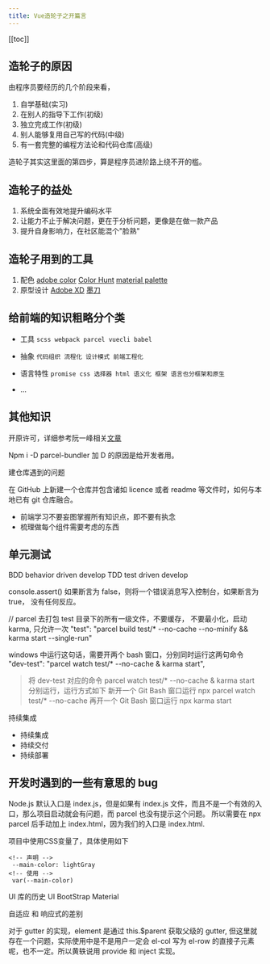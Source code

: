 ```yaml
---
title: Vue造轮子之开篇言
---
```

[[toc]]


## 造轮子的原因

由程序员要经历的几个阶段来看，

1. 自学基础(实习)
2. 在别人的指导下工作(初级)
3. 独立完成工作(初级)
4. 别人能够复用自己写的代码(中级)
5. 有一套完整的编程方法论和代码仓库(高级)

造轮子其实这里面的第四步，算是程序员进阶路上绕不开的槛。

## 造轮子的益处

1. 系统全面有效地提升编码水平
2. 让能力不止于解决问题，更在于分析问题，更像是在做一款产品
3. 提升自身影响力，在社区能混个"脸熟"

## 造轮子用到的工具

1. 配色 [adobe color](https://color.adobe.com/zh/create/color-wheel/) [Color Hunt](https://colorhunt.co) [material palette](https://www.materialpalette.com)
2. 原型设计 [Adobe XD](https://www.adobe.com/cn/products/xd.html) [墨刀](https://modao.cc)

## 给前端的知识粗略分个类

- 工具 `scss webpack parcel vuecli babel`

- 抽象 `代码组织 流程化 设计模式 前端工程化`

- 语言特性 `promise css 选择器 html 语义化 框架 语言也分框架和原生`

- ...

## 其他知识

开原许可，详细参考阮一峰相关[文章](https://www.ruanyifeng.com/blog/2011/05/how_to_choose_free_software_licenses.html)

Npm i -D parcel-bundler 加 D 的原因是给开发者用。

建仓库遇到的问题

在 GitHub 上新建一个仓库并包含诸如 licence 或者 readme 等文件时，如何与本地已有 git 仓库融合。

- 前端学习不要妄图掌握所有知识点，即不要有执念
- 梳理做每个组件需要考虑的东西


## 单元测试

BDD behavior driven develop
TDD test driven develop

console.assert() 如果断言为 false，则将一个错误消息写入控制台，如果断言为 true， 没有任何反应。

// parcel 去打包 test 目录下的所有一级文件，不要缓存， 不要最小化，启动 karma, 只允许一次
"test": "parcel build test/* --no-cache --no-minify && karma start --single-run"

windows 中运行这句话，需要开两个 bash 窗口，分别同时运行这两句命令
"dev-test": "parcel watch test/* --no-cache & karma start",

> 将 dev-test 对应的命令 parcel watch test/* --no-cache & karma start 分别运行，运行方式如下
> 新开一个 Git Bash 窗口运行 npx parcel watch test/* --no-cache
> 再开一个 Git Bash 窗口运行 npx karma start

持续集成

- 持续集成
- 持续交付
- 持续部署

## 开发时遇到的一些有意思的 bug

Node.js 默认入口是 index.js，但是如果有 index.js 文件，而且不是一个有效的入口，那么项目启动就会有问题，而 parcel 也没有提示这个问题。
所以需要在 npx parcel 后手动加上 index.html，因为我们的入口是 index.html.

项目中使用CSS变量了，具体使用如下
```
<!-- 声明 -->
 --main-color: lightGray
<!-- 使用 -->
 var(--main-color)
```

UI 库的历史
UI BootStrap Material

自适应 和 响应式的差别

对于 gutter 的实现，element 是通过 this.\$parent 获取父级的 gutter, 但这里就存在一个问题，实际使用中是不是用户一定会 el-col 写为 el-row 的直接子元素呢，也不一定。所以黄轶说用 provide 和 inject 实现。



